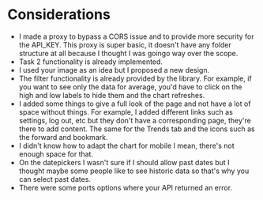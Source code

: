 # Considerations

- I made a proxy to bypass a CORS issue and to provide more security for the API_KEY. This proxy is super basic, it doesn't have any folder structure at all because I thought I was goingo way over the scope.
- Task 2 functionality is already implemented.
- I used your image as an idea but I proposed a new design.
- The filter functionality is already provided by the library. For example, if you want to see only the data for average, you'd have to click on the high and low labels to hide them and the chart refreshes.
- I added some things to give a full look of the page and not have a lot of space without things. For example, I added different links such as settings, log out, etc but they don't have a corresponding page, they're there to add content. The same for the Trends tab and the icons such as the forward and bookmark.
- I didn't know how to adapt the chart for mobile I mean, there's not enough space for that.
- On the datepickers I wasn't sure if I should allow past dates but I thought maybe some people like to see historic data so that's why you can select past dates.
- There were some ports options where your API returned an error.
